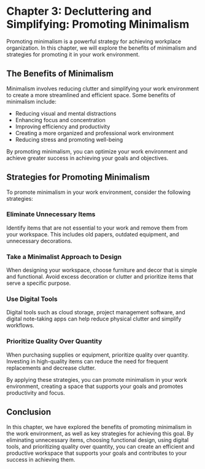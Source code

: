 Chapter 3: Decluttering and Simplifying: Promoting Minimalism
=============================================================

Promoting minimalism is a powerful strategy for achieving workplace organization. In this chapter, we will explore the benefits of minimalism and strategies for promoting it in your work environment.

The Benefits of Minimalism
--------------------------

Minimalism involves reducing clutter and simplifying your work environment to create a more streamlined and efficient space. Some benefits of minimalism include:

* Reducing visual and mental distractions
* Enhancing focus and concentration
* Improving efficiency and productivity
* Creating a more organized and professional work environment
* Reducing stress and promoting well-being

By promoting minimalism, you can optimize your work environment and achieve greater success in achieving your goals and objectives.

Strategies for Promoting Minimalism
-----------------------------------

To promote minimalism in your work environment, consider the following strategies:

### Eliminate Unnecessary Items

Identify items that are not essential to your work and remove them from your workspace. This includes old papers, outdated equipment, and unnecessary decorations.

### Take a Minimalist Approach to Design

When designing your workspace, choose furniture and decor that is simple and functional. Avoid excess decoration or clutter and prioritize items that serve a specific purpose.

### Use Digital Tools

Digital tools such as cloud storage, project management software, and digital note-taking apps can help reduce physical clutter and simplify workflows.

### Prioritize Quality Over Quantity

When purchasing supplies or equipment, prioritize quality over quantity. Investing in high-quality items can reduce the need for frequent replacements and decrease clutter.

By applying these strategies, you can promote minimalism in your work environment, creating a space that supports your goals and promotes productivity and focus.

Conclusion
----------

In this chapter, we have explored the benefits of promoting minimalism in the work environment, as well as key strategies for achieving this goal. By eliminating unnecessary items, choosing functional design, using digital tools, and prioritizing quality over quantity, you can create an efficient and productive workspace that supports your goals and contributes to your success in achieving them.
